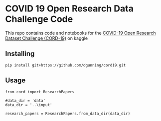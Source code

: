 # COVID 19 Open Research Data Challenge Code
This repo contains code and notebooks for the [COVID-19 Open Research Dataset Challenge (CORD-19)](https://www.kaggle.com/allen-institute-for-ai/CORD-19-research-challenge)
on kaggle

## Installing

```{bash}
pip install git+https://github.com/dgunning/cord19.git
```

## Usage

```{python}
from cord import ResearchPapers

#data_dir = 'data'
data_dir = '..\input'

research_papers = ResearchPapers.from_data_dir(data_dir)
```

